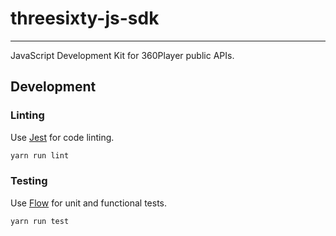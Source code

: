 # threesixty-js-sdk
---

JavaScript Development Kit for 360Player public APIs.


## Development

### Linting

Use [Jest](https://facebook.github.io/jest/) for code linting.

```sh
yarn run lint
```


### Testing

Use [Flow](https://flowtype.org/) for unit and functional tests.

```sh
yarn run test
```